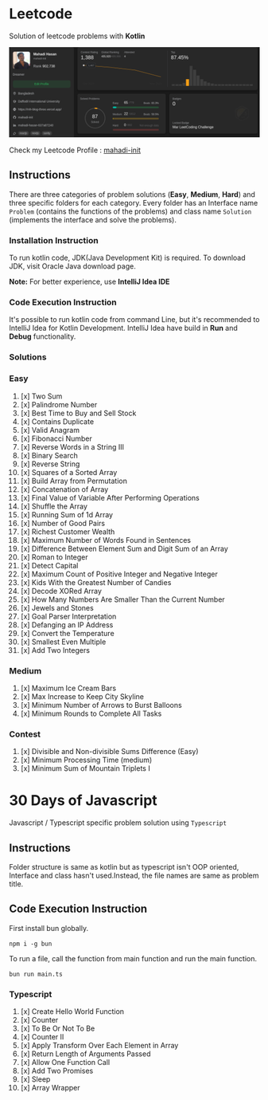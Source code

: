 # Leetcode

Solution of leetcode problems with **Kotlin**
<br/>

![86.png](./images/86.png)

Check my Leetcode Profile : [mahadi-init](https://leetcode.com/mahadi-init/)

## Instructions

There are three categories of problem solutions (**Easy**, **Medium**, **Hard**) and three specific folders for
each category. Every folder has an Interface name `Problem` (contains the functions of the problems) and class
name `Solution` (implements the interface and solve the problems).

### Installation Instruction

To run kotlin code, JDK(Java Development Kit) is required. To download JDK, visit Oracle Java download page. <br/>

**Note:** For better experience, use **IntelliJ Idea IDE**

### Code Execution Instruction

It's possible to run kotlin code from command Line, but it's recommended to IntelliJ Idea for Kotlin Development.
IntelliJ Idea have build in **Run** and **Debug** functionality.

### Solutions

### Easy

1. [x] Two Sum
2. [x] Palindrome Number
3. [x] Best Time to Buy and Sell Stock
4. [x] Contains Duplicate
5. [x] Valid Anagram
6. [x] Fibonacci Number
7. [x] Reverse Words in a String III
8. [x] Binary Search
9. [x] Reverse String
10. [x] Squares of a Sorted Array
11. [x] Build Array from Permutation
12. [x] Concatenation of Array
13. [x] Final Value of Variable After Performing Operations
14. [x] Shuffle the Array
15. [x] Running Sum of 1d Array
16. [x] Number of Good Pairs
17. [x] Richest Customer Wealth
18. [x] Maximum Number of Words Found in Sentences
19. [x] Difference Between Element Sum and Digit Sum of an Array
20. [x] Roman to Integer
21. [x] Detect Capital
22. [x] Maximum Count of Positive Integer and Negative Integer
23. [x] Kids With the Greatest Number of Candies
24. [x] Decode XORed Array
25. [x] How Many Numbers Are Smaller Than the Current Number
26. [x] Jewels and Stones
27. [x] Goal Parser Interpretation
28. [x] Defanging an IP Address
29. [x] Convert the Temperature
30. [x] Smallest Even Multiple
31. [x] Add Two Integers

### Medium

1. [x] Maximum Ice Cream Bars
2. [x] Max Increase to Keep City Skyline
3. [x] Minimum Number of Arrows to Burst Balloons
4. [x] Minimum Rounds to Complete All Tasks

### Contest

1. [x] Divisible and Non-divisible Sums Difference (Easy)
2. [x] Minimum Processing Time (medium)
3. [x] Minimum Sum of Mountain Triplets I

# 30 Days of Javascript

Javascript / Typescript specific problem solution using `Typescript`

## Instructions

Folder structure is same as kotlin but as typescript isn't OOP oriented,
Interface and class hasn't used.Instead, the file names are same as problem title.

## Code Execution Instruction

First install bun globally.

```shell
npm i -g bun
```

To run a file, call the function from main function and run the main function.

```shell
bun run main.ts
```

### Typescript

1. [x] Create Hello World Function
2. [x] Counter
3. [x] To Be Or Not To Be
4. [x] Counter II
5. [x] Apply Transform Over Each Element in Array
6. [x] Return Length of Arguments Passed
7. [x] Allow One Function Call
8. [x] Add Two Promises
9. [x] Sleep
10. [x] Array Wrapper




